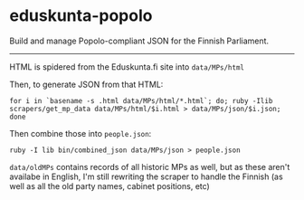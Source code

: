 eduskunta-popolo
================

Build and manage Popolo-compliant JSON for the Finnish Parliament.

----

HTML is spidered from the Eduskunta.fi site into `data/MPs/html`

Then, to generate JSON from that HTML:

    for i in `basename -s .html data/MPs/html/*.html`; do; ruby -Ilib scrapers/get_mp_data data/MPs/html/$i.html > data/MPs/json/$i.json; done

Then combine those into `people.json`:

    ruby -I lib bin/combined_json data/MPs/json > people.json

`data/oldMPs` contains records of all historic MPs as well, but as these
aren't availabe in English, I'm still rewriting the scraper to handle
the Finnish (as well as all the old party names, cabinet positions, etc)
